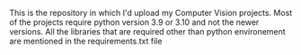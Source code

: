 This is the repository in which I'd upload my Computer Vision projects. Most of the projects require python version 3.9 or 3.10 and not the newer versions. All the libraries that are required other than python environement are mentioned in the requirements.txt file 
